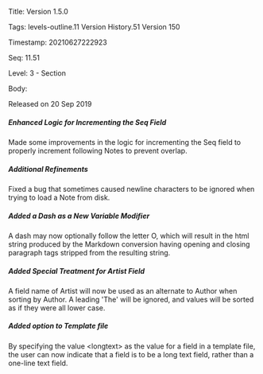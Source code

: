 Title:  Version 1.5.0

Tags:   levels-outline.11 Version History.51 Version 150

Timestamp: 20210627222923

Seq:    11.51

Level:  3 - Section

Body: 

Released on 20 Sep 2019
 
##### Enhanced Logic for Incrementing the Seq Field

Made some improvements in the logic for incrementing the Seq field to properly increment following Notes to prevent overlap. 

 
##### Additional Refinements

Fixed a bug that sometimes caused newline characters to be ignored when trying to load a Note from disk. 

 
##### Added a Dash as a New Variable Modifier

A dash may now optionally follow the letter O, which will result in the html string produced by the Markdown conversion having opening and closing paragraph tags stripped from the resulting string. 

 
##### Added Special Treatment for Artist Field

A field name of Artist will now be used as an alternate to Author when sorting by Author. A leading 'The' will be ignored, and values will be sorted as if they were all lower case. 

 
##### Added <longtext> option to Template file

By specifying the value \<longtext\> as the value for a field in a template file, the user can now indicate that a field is to be a long text field, rather than a one-line text field.

